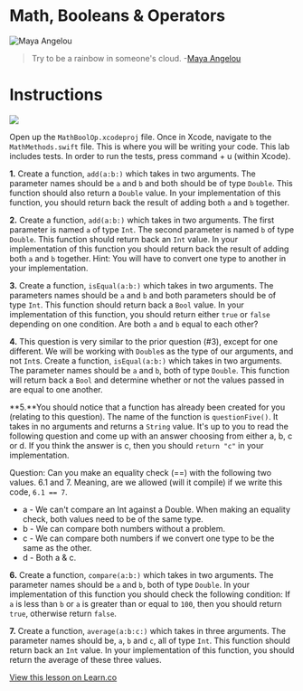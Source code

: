 # Math, Booleans & Operators

![Maya Angelou](http://i.imgur.com/kFzANc8.jpg?1)
> Try to be a rainbow in someone's cloud. -[Maya Angelou](https://en.wikipedia.org/wiki/Maya_Angelou)


# Instructions

![](http://i.imgur.com/WVy8phk.png)

Open up the `MathBoolOp.xcodeproj` file. Once in Xcode, navigate to the `MathMethods.swift` file. This is where you will be writing your code. This lab includes tests. In order to run the tests, press command + u (within Xcode).

**1.** Create a function, `add(a:b:)` which takes in two arguments. The parameter names should be `a` and `b` and both should be of type `Double`. This function should also return a `Double` value. In your implementation of this function, you should return back the result of adding both `a` and `b` together.

**2.** Create a function, `add(a:b:)` which takes in two arguments. The first parameter is named `a` of type `Int`. The second parameter is named `b` of type `Double`. This function should return back an `Int` value. In your implementation of this function you should return back the result of adding both `a` and `b` together. Hint: You will have to convert one type to another in your implementation.

**3.** Create a function, `isEqual(a:b:)` which takes in two arguments. The parameters names should be `a` and `b` and both parameters should be of type `Int`. This function should return back a `Bool` value. In your implementation of this function, you should return either `true` or `false` depending on one condition. Are both `a` and `b` equal to each other?

**4.** This question is very similar to the prior question (#3), except for one different. We will be working with `Double`s as the type of our arguments, and not `Int`s. Create a function, `isEqual(a:b:)` which takes in two arguments. The parameter names should be `a` and `b`, both of type `Double`. This function will return back a `Bool` and determine whether or not the values passed in are equal to one another.

**5.**You should notice that a function has already been created for you (relating to this question). The name of the function is `questionFive()`. It takes in no arguments and returns a `String` value. It's up to you to read the following question and come up with an answer choosing from either a, b, c or d. If you think the answer is c, then you should `return "c"` in your implementation.

Question: Can you make an equality check (==) with the following two values. 6.1 and 7.  Meaning, are we allowed (will it compile) if we write this code, `6.1 == 7`.

* a - We can't compare an Int against a Double. When making an equality check, both values need to be of the same type.
* b - We can compare both numbers without a problem.
* c - We can compare both numbers if we convert one type to be the same as the other.
* d - Both a & c.

**6.** Create a function, `compare(a:b:)` which takes in two arguments. The parameter names should be `a` and `b`, both of type `Double`. In your implementation of this function you should check the following condition: If `a` is less than `b` or `a` is greater than or equal to `100`, then you should return `true`, otherwise return `false`.

**7.** Create a function, `average(a:b:c:)` which takes in three arguments. The parameter names should be, `a`, `b` and `c`, all of type `Int`. This function should return back an `Int` value. In your implementation of this function, you should return the average of these three values.



<a href='https://learn.co/lessons/MathBoolOpLab' data-visibility='hidden'>View this lesson on Learn.co</a>
